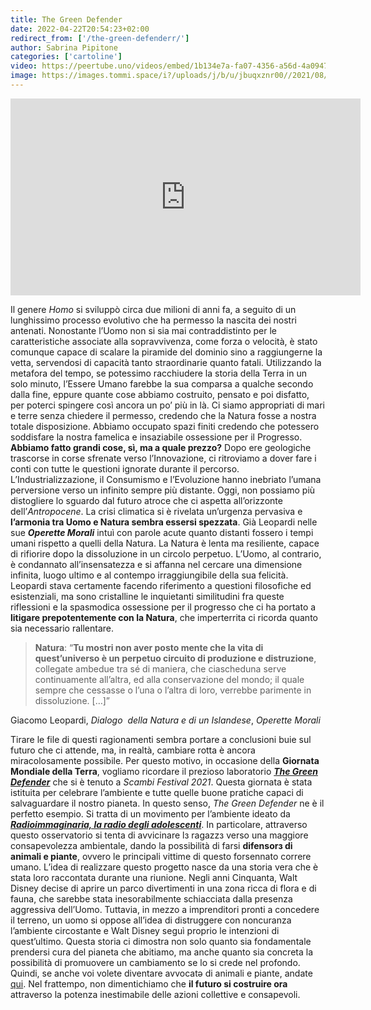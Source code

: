 ```yaml
---
title: The Green Defender
date: 2022-04-22T20:54:23+02:00
redirect_from: ['/the-green-defenderr/']
author: Sabrina Pipitone
categories: ['cartoline']
video: https://peertube.uno/videos/embed/1b134e7a-fa07-4356-a56d-4a094795c5e3
image: https://images.tommi.space/i?/uploads/j/b/u/jbuqxznr00//2021/08/27/20210827191343-16f46f5a-me.jpg
---
```

<iframe title='The Green Defender — Cartolina' src='https://peertube.uno/videos/embed/1b134e7a-fa07-4356-a56d-4a094795c5e3?autoplay=1&amp;title=0&amp;warningTitle=0' allowfullscreen='' sandbox='allow-same-origin allow-scripts allow-popups' width='560' height='315' frameborder='0'></iframe>

Il genere *Homo* si sviluppò circa due milioni di anni fa, a seguito di un lunghissimo processo evolutivo che ha permesso la nascita dei nostri antenati. Nonostante l’Uomo non si sia mai contraddistinto per le caratteristiche associate alla sopravvivenza, come forza o velocità, è stato comunque capace di scalare la piramide del dominio sino a raggiungerne la vetta, servendosi di capacità tanto straordinarie quanto fatali. Utilizzando la metafora del tempo, se potessimo racchiudere la storia della Terra in un solo minuto, l’Essere Umano farebbe la sua comparsa a qualche secondo dalla fine, eppure quante cose abbiamo costruito, pensato e poi disfatto, per poterci spingere così ancora un po’ più in là. Ci siamo appropriati di mari e terre senza chiedere il permesso, credendo che la Natura fosse a nostra totale disposizione. Abbiamo occupato spazi finiti credendo che potessero soddisfare la nostra famelica e insaziabile ossessione per il Progresso. **Abbiamo fatto grandi cose, sì, ma a quale prezzo?** Dopo ere geologiche trascorse in corse sfrenate verso l’Innovazione, ci ritroviamo a dover fare i conti con tutte le questioni ignorate durante il percorso. L’Industrializzazione, il Consumismo e l’Evoluzione hanno inebriato l’umana perversione verso un infinito sempre più distante. Oggi, non possiamo più distogliere lo sguardo dal futuro atroce che ci aspetta all’orizzonte dell’*Antropocene*. La crisi climatica si è rivelata un’urgenza pervasiva e **l’armonia tra Uomo e Natura sembra essersi spezzata**. Già Leopardi nelle sue ***Operette Morali*** intuì con parole acute quanto distanti fossero i tempi umani rispetto a quelli della Natura. La Natura è lenta ma resiliente, capace di rifiorire dopo la dissoluzione in un circolo perpetuo. L’Uomo, al contrario, è condannato all’insensatezza e si affanna nel cercare una dimensione infinita, luogo ultimo e al contempo irraggiungibile della sua felicità. Leopardi stava certamente facendo riferimento a questioni filosofiche ed esistenziali, ma sono cristalline le inquietanti similitudini fra queste riflessioni e la spasmodica ossessione per il progresso che ci ha portato a **litigare prepotentemente con la Natura**, che imperterrita ci ricorda quanto sia necessario rallentare.

> **Natura**: <q>**Tu mostri non aver posto mente che la vita di quest’universo è un perpetuo circuito di produzione e distruzione**, collegate ambedue tra sé di maniera, che ciascheduna serve continuamente all’altra, ed alla conservazione del mondo; il quale sempre che cessasse o l’una o l’altra di loro, verrebbe parimente in dissoluzione. \[…\]</q>

<p class='cite'>Giacomo Leopardi, <cite>Dialogo  della Natura e di un Islandese</cite>, <cite>Operette Morali</cite></p>

Tirare le file di questi ragionamenti sembra portare a conclusioni buie sul futuro che ci attende, ma, in realtà, cambiare rotta è ancora miracolosamente possibile. Per questo motivo, in occasione della **Giornata Mondiale della Terra**, vogliamo ricordare il prezioso laboratorio [**<cite>The Green Defender</cite>**](https://thegreendefender.org) che si è tenuto a *Scambi Festival 2021*. Questa giornata è stata istituita per celebrare l’ambiente e tutte quelle buone pratiche capaci di salvaguardare il nostro pianeta. In questo senso, <cite>The Green Defender</cite> ne è il perfetto esempio. Si tratta di un movimento per l’ambiente ideato da [**<cite>Radioimmaginaria, la radio degli adolescenti</cite>**](https://radioimmaginaria.it). In particolare, attraverso questo osservatorio si tenta di avvicinare lз ragazzз verso una maggiore consapevolezza ambientale, dando la possibilità di farsi **difensorз di animali e piante**, ovvero le principali vittime di questo forsennato correre umano. L’idea di realizzare questo progetto nasce da una storia vera che è stata loro raccontata durante una riunione. Negli anni Cinquanta, Walt Disney decise di aprire un parco divertimenti in una zona ricca di flora e di fauna, che sarebbe stata inesorabilmente schiacciata dalla presenza aggressiva dell’Uomo. Tuttavia, in mezzo a imprenditori pronti a concedere il terreno, un uomo si oppose all’idea di distruggere con noncuranza l’ambiente circostante e Walt Disney seguì proprio le intenzioni di quest’ultimo. Questa storia ci dimostra non solo quanto sia fondamentale prendersi cura del pianeta che abitiamo, ma anche quanto sia concreta la possibilità di promuovere un cambiamento se lo si crede nel profondo. Quindi, se anche voi volete diventare avvocatə di animali e piante, andate [qui](https://thegreendefender.org/page). Nel frattempo, non dimentichiamo che **il futuro si costruire ora** attraverso la potenza inestimabile delle azioni collettive e consapevoli.
